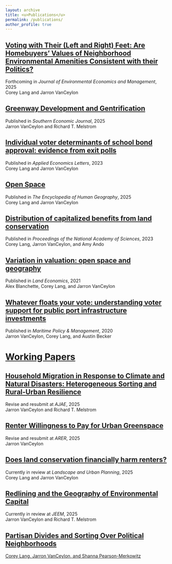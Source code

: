 ```yaml
---
layout: archive
title: <u>Publications</u>
permalink: /publications/
author_profile: true
---
```

## <u>Voting with Their (Left and Right) Feet: Are Homebuyers’ Values of Neighborhood Environmental Amenities Consistent with their Politics?</u>
Forthcoming in *Journal of Environmental Economics and Management*, 2025 <br>
Corey Lang and Jarron VanCeylon

## [Greenway Development and Gentrification](https://doi.org/10.1002/soej.12768)
Published in *Southern Economic Journal*, 2025 <br>
Jarron VanCeylon and Richard T. Melstrom

## [Individual voter determinants of school bond approval: evidence from exit polls](https://doi.org/10.1080/13504851.2025.2462719)
Published in *Applied Economics Letters*, 2023 <br>
Corey Lang and Jarron VanCeylon

## [Open Space](https://doi.org/10.1007/978-3-031-25900-5_302-1)
Published in *The Encyclopedia of Human Geography*, 2025 <br>
Corey Lang and Jarron VanCeylon

## [Distribution of capitalized benefits from land conservation](https://www.pnas.org/doi/10.1073/pnas.2215262120)
Published in *Proceedings of the National Academy of Sciences*, 2023 <br>
Corey Lang, Jarron VanCeylon, and Amy Ando

## [Variation in valuation: open space and geography](https://le.uwpress.org/content/early/2021/09/28/le.97.4.011720-0005R)
Published in *Land Economics*, 2021 <br>
Alex Blanchette, Corey Lang, and Jarron VanCeylon

## [Whatever floats your vote: understanding voter support for public port infrastructure investments](https://doi.org/10.1080/03088839.2020.1754478)
Published in *Maritime Policy & Management*, 2020 <br>
Jarron VanCeylon, Corey Lang, and Austin Becker

# <u>Working Papers</u>

## <u>Household Migration in Response to Climate and Natural Disasters: Heterogeneous Sorting and Rural-Urban Resilience</u>
Revise and resubmit at *AJAE*, 2025 <br>
Jarron VanCeylon and Richard T. Melstrom

## <u>Renter Willingness to Pay for Urban Greenspace</u>
Revise and resubmit at *ARER*, 2025 <br>
Jarron VanCeylon

## [Does land conservation financially harm renters?](https://digitalcommons.uri.edu/cgi/viewcontent.cgi?article=1005&context=enre_working_papers)
Currently in review at *Landscape and Urban Planning*, 2025 <br>
Corey Lang and Jarron VanCeylon

## <u>Redlining and the Geography of Environmental Capital</u>
Currently in review at *JEEM*, 2025 <br>
Jarron VanCeylon and Richard T. Melstrom

## <u> Partisan Divides and Sorting Over Political Neighborhoods<u/> 
Corey Lang, Jarron VanCeylon, and Shanna Pearson-Merkowitz
